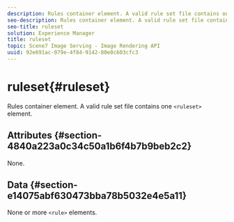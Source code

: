 ```yaml
---
description: Rules container element. A valid rule set file contains one <ruleset> element.
seo-description: Rules container element. A valid rule set file contains one <ruleset> element.
seo-title: ruleset
solution: Experience Manager
title: ruleset
topic: Scene7 Image Serving - Image Rendering API
uuid: 92e691ac-079e-4f84-9142-80e0c603cfc3
---
```


# ruleset{#ruleset}

Rules container element. A valid rule set file contains one `<ruleset>` element.

## Attributes {#section-4840a223a0c34c50a1b6f4b7b9beb2c2}

None.

## Data {#section-e14075abf630473bba78b5032e4e5a11}

None or more `<rule>` elements. 
